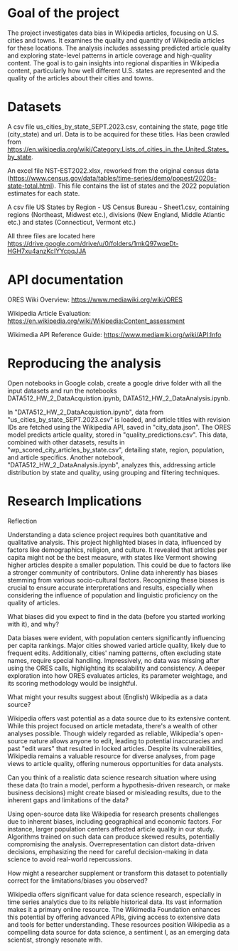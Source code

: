 # Goal of the project

The project investigates data bias in Wikipedia articles, focusing on U.S. cities and towns. It examines the quality and quantity of Wikipedia articles for these locations. The analysis includes assessing predicted article quality and exploring state-level patterns in article coverage and high-quality content. The goal is to gain insights into regional disparities in Wikipedia content, particularly how well different U.S. states are represented and the quality of the articles about their cities and towns.

# Datasets

A csv file us_cities_by_state_SEPT.2023.csv, containing the state, page title (city_state) and url. Data is to be acquired for these titles. Has been crawled from https://en.wikipedia.org/wiki/Category:Lists_of_cities_in_the_United_States_by_state.

An excel file NST-EST2022.xlsx, reworked from the original census data (https://www.census.gov/data/tables/time-series/demo/popest/2020s-state-total.html). This file contains the list of states and the 2022 population estimates for each state.

A csv file US States by Region - US Census Bureau - Sheet1.csv, containing regions (Northeast, Midwest etc.), divisions (New England, Middle Atlantic etc.) and states (Connecticut, Vermont etc.)

All three files are located here https://drive.google.com/drive/u/0/folders/1mkQ97wqeDt-HGH7xu4anzKcIYYcpqJJA

# API documentation

ORES Wiki Overview: https://www.mediawiki.org/wiki/ORES

Wikipedia Article Evaluation: https://en.wikipedia.org/wiki/Wikipedia:Content_assessment

Wikimedia API Reference Guide: https://www.mediawiki.org/wiki/API:Info

# Reproducing the analysis

Open notebooks in Google colab, create a google drive folder with all the input datasets and run the notebooks DATA512_HW_2_DataAcquistion.ipynb, DATA512_HW_2_DataAnalysis.ipynb. 

In "DATA512_HW_2_DataAcquistion.ipynb", data from "us_cities_by_state_SEPT.2023.csv" is loaded, and article titles with revision IDs are fetched using the Wikipedia API, saved in "city_data.json". The ORES model predicts article quality, stored in "quality_predictions.csv". This data, combined with other datasets, results in "wp_scored_city_articles_by_state.csv", detailing state, region, population, and article specifics. Another notebook, "DATA512_HW_2_DataAnalysis.ipynb", analyzes this, addressing article distribution by state and quality, using grouping and filtering techniques.

# Research Implications

Reflection

Understanding a data science project requires both quantitative and qualitative analysis. This project highlighted biases in data, influenced by factors like demographics, religion, and culture. It revealed that articles per capita might not be the best measure, with states like Vermont showing higher articles despite a smaller population. This could be due to factors like a stronger community of contributors. Online data inherently has biases stemming from various socio-cultural factors. Recognizing these biases is crucial to ensure accurate interpretations and results, especially when considering the influence of population and linguistic proficiency on the quality of articles.

What biases did you expect to find in the data (before you started working with it), and why?

Data biases were evident, with population centers significantly influencing per capita rankings. Major cities showed varied article quality, likely due to frequent edits. Additionally, cities' naming patterns, often excluding state names, require special handling. Impressively, no data was missing after using the ORES calls, highlighting its scalability and consistency. A deeper exploration into how ORES evaluates articles, its parameter weightage, and its scoring methodology would be insightful.

What might your results suggest about (English) Wikipedia as a data source?

Wikipedia offers vast potential as a data source due to its extensive content. While this project focused on article metadata, there's a wealth of other analyses possible. Though widely regarded as reliable, Wikipedia's open-source nature allows anyone to edit, leading to potential inaccuracies and past "edit wars" that resulted in locked articles. Despite its vulnerabilities, Wikipedia remains a valuable resource for diverse analyses, from page views to article quality, offering numerous opportunities for data analysts.

Can you think of a realistic data science research situation where using these data (to train a model, perform a hypothesis-driven research, or make business decisions) might create biased or misleading results, due to the inherent gaps and limitations of the data?

Using open-source data like Wikipedia for research presents challenges due to inherent biases, including geographical and economic factors. For instance, larger population centers affected article quality in our study. Algorithms trained on such data can produce skewed results, potentially compromising the analysis. Overrepresentation can distort data-driven decisions, emphasizing the need for careful decision-making in data science to avoid real-world repercussions.

How might a researcher supplement or transform this dataset to potentially correct for the limitations/biases you observed?

Wikipedia offers significant value for data science research, especially in time series analytics due to its reliable historical data. Its vast information makes it a primary online resource. The Wikimedia Foundation enhances this potential by offering advanced APIs, giving access to extensive data and tools for better understanding. These resources position Wikipedia as a compelling data source for data science, a sentiment I, as an emerging data scientist, strongly resonate with.


